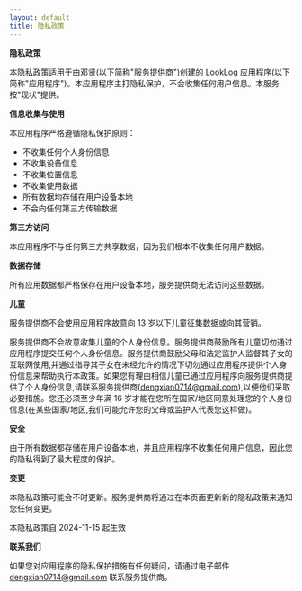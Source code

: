 ```yaml
---
layout: default
title: 隐私政策
---
```


**隐私政策**

本隐私政策适用于由邓贤(以下简称"服务提供商")创建的 LookLog 应用程序(以下简称"应用程序")。本应用程序主打隐私保护，不会收集任何用户信息。本服务按"现状"提供。

**信息收集与使用**

本应用程序严格遵循隐私保护原则：

* 不收集任何个人身份信息
* 不收集设备信息
* 不收集位置信息
* 不收集使用数据
* 所有数据均存储在用户设备本地
* 不会向任何第三方传输数据

**第三方访问**

本应用程序不与任何第三方共享数据，因为我们根本不收集任何用户数据。

**数据存储**

所有应用数据都严格保存在用户设备本地，服务提供商无法访问这些数据。

**儿童**

服务提供商不会使用应用程序故意向 13 岁以下儿童征集数据或向其营销。

服务提供商不会故意收集儿童的个人身份信息。服务提供商鼓励所有儿童切勿通过应用程序提交任何个人身份信息。服务提供商鼓励父母和法定监护人监督其子女的互联网使用,并通过指导其子女在未经允许的情况下切勿通过应用程序提供个人身份信息来帮助执行本政策。如果您有理由相信儿童已通过应用程序向服务提供商提供了个人身份信息,请联系服务提供商(dengxian0714@gmail.com),以便他们采取必要措施。您还必须至少年满 16 岁才能在您所在国家/地区同意处理您的个人身份信息(在某些国家/地区,我们可能允许您的父母或监护人代表您这样做)。

**安全**

由于所有数据都存储在用户设备本地，并且应用程序不收集任何用户信息，因此您的隐私得到了最大程度的保护。

**变更**

本隐私政策可能会不时更新。服务提供商将通过在本页面更新新的隐私政策来通知您任何变更。

本隐私政策自 2024-11-15 起生效

**联系我们**

如果您对应用程序的隐私保护措施有任何疑问，请通过电子邮件 dengxian0714@gmail.com 联系服务提供商。
